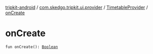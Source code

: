 [tripkit-android](../../index.md) / [com.skedgo.tripkit.ui.provider](../index.md) / [TimetableProvider](index.md) / [onCreate](./on-create.md)

# onCreate

`fun onCreate(): `[`Boolean`](https://kotlinlang.org/api/latest/jvm/stdlib/kotlin/-boolean/index.html)